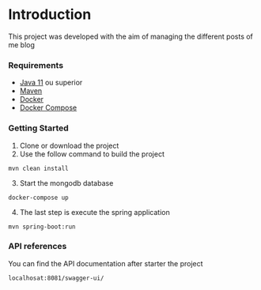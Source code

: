 # Introduction 
 This project was developed with the aim of managing the different posts of me blog 

### Requirements
- [Java 11](https://docs.oracle.com/en/java/javase/11/install/overview-jdk-installation.html) ou superior
- [Maven](https://maven.apache.org/install.html)
- [Docker](https://docs.docker.com/install/)
- [Docker Compose](https://docs.docker.com/compose/install/)

### Getting Started
1) Clone or download the project
2) Use the follow command to build the project
 ```
 mvn clean install
 ```
3) Start the mongodb database
 ```
 docker-compose up
 ```
4) The last step is execute the spring application
 ```
 mvn spring-boot:run
 ```

###	API references
  You can find the API documentation after starter the project
  ```
  localhosat:8081/swagger-ui/
  ```

